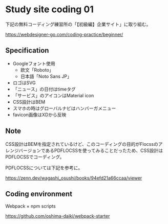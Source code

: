 # Study site coding 01

下記の無料コーディング練習所の「【初級編】企業サイト」に取り組む。

https://webdesigner-go.com/coding-practice/beginner/

## Specification

- Googleフォント使用
  - 欧文「Roboto」
  - 日本語「Noto Sans JP」
- ロゴはSVG
- 「ニュース」の日付はtimeタグ
- 「サービス」のアイコンはMaterial icon
- CSS設計はBEM
- スマホの時はグローバルナビはハンバーガメニュー
- favicon画像はXDから反映

## Note

CSS設計はBEMを指定されているけど、このコーディングの目的がFlocssのアレンジバージョンであるPDFLOCSSを使ってみることだったため、CSS設計はPDFLOCSSでコーディング。

PDFLOCSSについては下記を参考に。

https://zenn.dev/wagashi_osushi/books/94efd21a66ccaa/viewer

## Coding environment

Webpack × npm scripts

https://github.com/oshima-daiki/webpack-starter